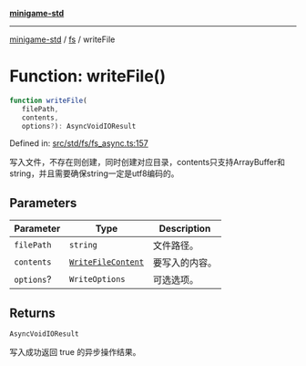 [**minigame-std**](../../../README.md)

***

[minigame-std](../../../README.md) / [fs](../README.md) / writeFile

# Function: writeFile()

```ts
function writeFile(
   filePath, 
   contents, 
   options?): AsyncVoidIOResult
```

Defined in: [src/std/fs/fs\_async.ts:157](https://github.com/JiangJie/minigame-std/blob/fdb22241c47c2e98329a4c62befde728957e03ee/src/std/fs/fs_async.ts#L157)

写入文件，不存在则创建，同时创建对应目录，contents只支持ArrayBuffer和string，并且需要确保string一定是utf8编码的。

## Parameters

| Parameter | Type | Description |
| ------ | ------ | ------ |
| `filePath` | `string` | 文件路径。 |
| `contents` | [`WriteFileContent`](../type-aliases/WriteFileContent.md) | 要写入的内容。 |
| `options`? | `WriteOptions` | 可选选项。 |

## Returns

`AsyncVoidIOResult`

写入成功返回 true 的异步操作结果。
